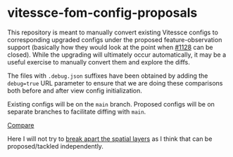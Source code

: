 # vitessce-fom-config-proposals

This repository is meant to manually convert existing Vitessce configs to corresponding upgraded configs under the proposed feature-observation support (basically how they would look at the point when [#1128](https://github.com/vitessce/vitessce/issues/1128) can be closed).
While the upgrading will ultimately occur automatically, it may be a useful exercise to manually convert them and explore the diffs.

The files with `.debug.json` suffixes have been obtained by adding the `debug=true` URL parameter to ensure that we are doing these comparisons both before and after view config initialization.

Existing configs will be on the `main` branch.
Proposed configs will be on separate branches to facilitate diffing with `main`.

[Compare](https://github.com/keller-mark/vitessce-fom-config-proposals/compare/main...keller-mark/fom)

Here I will not try to [break apart the spatial layers](https://github.com/vitessce/vitessce/issues/830) as I think that can be proposed/tackled independently.
